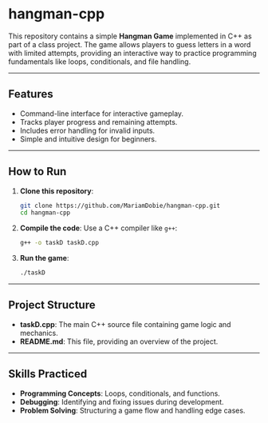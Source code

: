 # hangman-cpp

This repository contains a simple **Hangman Game** implemented in C++ as part of a class project. The game allows players to guess letters in a word with limited attempts, providing an interactive way to practice programming fundamentals like loops, conditionals, and file handling.

---

## Features
- Command-line interface for interactive gameplay.
- Tracks player progress and remaining attempts.
- Includes error handling for invalid inputs.
- Simple and intuitive design for beginners.

---

## How to Run
1. **Clone this repository**:
   ```bash
   git clone https://github.com/MariamDobie/hangman-cpp.git
   cd hangman-cpp
   ```
2. **Compile the code**:
   Use a C++ compiler like `g++`:
   ```bash
   g++ -o taskD taskD.cpp
   ```
3. **Run the game**:
   ```bash
   ./taskD
   ```

---

## Project Structure
- **taskD.cpp**: The main C++ source file containing game logic and mechanics.
- **README.md**: This file, providing an overview of the project.

---

## Skills Practiced
- **Programming Concepts**: Loops, conditionals, and functions.
- **Debugging**: Identifying and fixing issues during development.
- **Problem Solving**: Structuring a game flow and handling edge cases.
